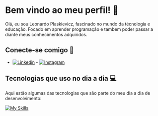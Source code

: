 # Bem vindo ao meu perfil! 👋

Olá, eu sou Leonardo Plaskievicz, fascinado no mundo da técnologia e educaçâo. Focado em aprender programaçâo e tambem poder passar a diante meus conhecimentos adquiridos.

## Conecte-se comigo 📱

- [![Linkedin](https://img.shields.io/badge/LinkedIn-0077B5?style=for-the-badge&logo=linkedin&logoColor=white)](https://www.linkedin.com/in/leonardoplaskievicz/)          - [![Instagram](https://img.shields.io/badge/Instagram-E4405F?style=for-the-badge&logo=instagram&logoColor=white)](https://www.instagram.com/leonardoplaskievicz/)

## Tecnologias que uso no dia a dia 💻

Aqui estão algumas das tecnologias que são parte do meu dia a dia de desenvolvimento:

[![My Skills](https://skillicons.dev/icons?i=js,html,java,python)](https://skillicons.dev)



